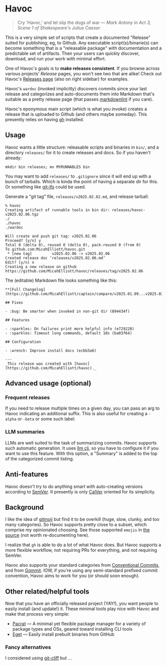 # Havoc

> Cry 'Havoc,' and let slip the dogs of war
> — _Mark Antony in Act 3, Scene 1 of Shakespeare's Julius Caesar_

This is a very simple set of scripts that create a documented "Release" suited
for publishing; eg, to Github. Any executable script(s)/binarie(s) can become
something that is a "releasable package" with documentation and a predictable
set of artifacts. Then your users can quickly discover, download, and run your
work with minimal effort.

One of Havoc's goals is to **make releases consistent**. If you browse across
various projects' _Release_ pages, you won't see two that are alike! Check out
Havoc's [Releases page](https://github.com/MicahElliott/havoc/releases) (also
on right sidebar) for examples.

Havoc's `wardoc` (invoked implicitly) discovers commits since your last
release and categorizes and auto-documents them into Markdown that's suitable
as a pretty release page (that passes
[markdownlint](https://github.com/markdownlint/markdownlint) if you care).

Havoc's eponymous main script (which is what you invoke) creates a release that is
uploaded to Github (and others maybe someday). This presently relies on having
[gh](https://cli.github.com/) installed.

## Usage

Havoc wants a little structure: releasable scripts and binaries in `bin/`, and
a directory `releases/` for it to create releases and docs. So if you haven't
already:

```
mkdir bin releases; mv MYRUNNABLES bin
```

You may want to add `releases/` to `.gitignore` since it will end up with a
bunch of tarballs. Which is kinda the point of having a separate dir for this.
Or something like [git-lfs](https://github.com/git-lfs/git-lfs) could be used.

Generate a "git tag" file, `releases/v2025.02.02.md`, and release tarball:

```
% havoc
Creating artifact of runnable tools in bin dir: releases/havoc-v2025.02.06.tgz
./
./havoc
./wardoc

Will create and push git tag: v2025.02.06
Proceed? [y/n] y
Total 0 (delta 0), reused 0 (delta 0), pack-reused 0 (from 0)
To github.com:MicahElliott/havoc.git
 * [new tag]         v2025.02.06 -> v2025.02.06
Created release doc ‘releases/v2025.02.06.md’
Edit? [y/n] n
Creating a new release on github
https://github.com/MicahElliott/havoc/releases/tag/v2025.02.06
```

The (editable) Markdown file looks something like this:

```
**[Full Changelog](https://github.com/MicahElliott/captain/compare/v2025.01.09...v2025.02.02)**

## Fixes

- :bug: Be smarter when invoked in non-git dir (894434f)

## Features

- :sparkles: On failures print more helpful info (e729228)
- :sparkles: Timeout long commands, default 10s (ba03f64)

## Configuration

- :wrench: Improve install docs (ecbb3a6)

---
_This release was created with [havoc](https://github.com/MicahElliott/havoc)._
```

## Advanced usage (optional)

### Frequent releases

If you need to release multiple times on a given day, you can pass an arg to
Havoc indicating an additional suffix. This is also useful for creating a
`-alpha` or `-beta` or some such label.

### LLM summaries

LLMs are well suited to the task of summarizing commits. Havoc supports such
automatic generation. It uses [llm cli](https://github.com/simonw/llm), so you
have to configure it if you want to use this feature. With this option, a
"Summary" is added to the top of the categorized commit listing.

## Anti-features

Havoc doesn't try to do anything smart with auto-creating versions according
to [SemVer](https://semver.org/). It presently is only
[CalVer](https://calver.org/) oriented for its simplicity.

## Background

I like the idea of [gitmoji](https://github.com/carloscuesta/gitmoji-cli) but
find it to be overkill (huge, slow, clunky, and too many categories). So Havoc
supports pretty close to a subset, which comprise my opinionated choosing. See
those supported `emojis` in [the source](./wardoc) (not worth re-documenting
here).

I realize that `gh` is able to do a lot of what Havoc does. But Havoc supports
a more flexible workflow, not requiring PRs for everything, and not requiring
SemVer.

Havoc also supports your standard categories from [Conventional
Commits](https://www.conventionalcommits.org/en/v1.0.0/#specification), and
from [Gommit](https://github.com/antham/gommit). IOW,
if you're using any semi-standard prefixed commit convention, Havoc aims to
work for you (or should soon enough).

## Other related/helpful tools

Now that you have an officially released project (YAY!), you want people to
easily install (and update!) it. These minimal tools play nice with Havoc and
make that process very simple:

- [Pacrat](https://github.com/MicahElliott/pacrat) — A minimal yet flexible
  package manager for a variety of package types and OSs, geared toward
  installing CLI tools
- [Eget](https://github.com/zyedidia/eget) — Easily install prebuilt binaries from GitHub

### Fancy alternatives

I considered using [git-cliff](https://github.com/orhun/git-cliff) but ...
